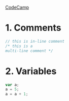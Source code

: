 
[CodeCamp](https://www.freecodecamp.org/learn/javascript-algorithms-and-data-structures)

# 1. Comments
```js
// this is in-line comment
/* this is a
multi-line comment */
```


# 2. Variables
```js
var a;
a = 5;
a = a + 1;
```
